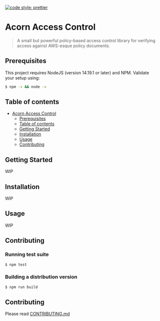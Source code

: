 [![code style: prettier](https://img.shields.io/badge/code_style-prettier-ff69b4.svg?style=flat-square)](https://github.com/prettier/prettier)

# Acorn Access Control

> A small but powerful policy-based access control library for verifying access against AWS-esque policy documents.

## Prerequisites

This project requires NodeJS (version 14.19.1 or later) and NPM. Validate your setup using:

```sh
$ npm -v && node -v
```

## Table of contents

- [Acorn Access Control](#acorn-access-control)
  - [Prerequisites](#prerequisites)
  - [Table of contents](#table-of-contents)
  - [Getting Started](#getting-started)
  - [Installation](#installation)
  - [Usage](#usage)
  - [Contributing](#contributing)

## Getting Started

WIP

## Installation

WIP

## Usage

WIP

## Contributing

### Running test suite

```sh
$ npm test
```

### Building a distribution version

```sh
$ npm run build
```

## Contributing

Please read [CONTRIBUTING.md](CONTRIBUTING.md) 
